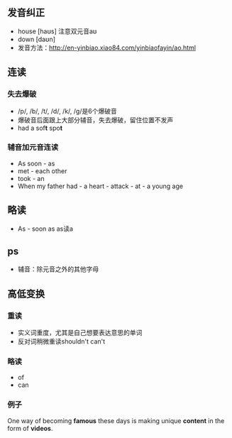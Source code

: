 ## 发音纠正
- house [haʊs] 注意双元音aʊ
- down [daʊn]
- 发音方法：http://en-yinbiao.xiao84.com/yinbiaofayin/ao.html

## 连读
### 失去爆破
- /p/, /b/, /t/, /d/, /k/, /g/是6个爆破音
- 爆破音后面跟上大部分辅音，失去爆破，留住位置不发声
-  had a sof**t** spo**t**
### 辅音加元音连读
- As soon - as
- met - each other
- took - an
- When my father had - a heart - attack - at - a young age
## 略读
- As - soon as as读a

## ps
- 辅音：除元音之外的其他字母

## 高低变换
### 重读
- 实义词重度，尤其是自己想要表达意思的单词
- 反对词稍微重读shouldn't can't
### 略读
- of
- can
### 例子
One way of becoming **famous** these days is making unique **content** in the form of **videos**.